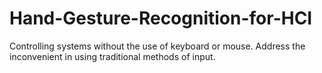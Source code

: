 # Hand-Gesture-Recognition-for-HCI
Controlling systems without the use of keyboard or mouse. Address the inconvenient in using traditional methods of input.
